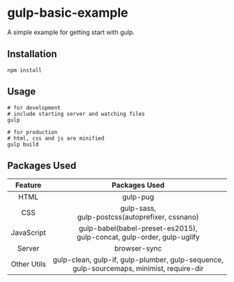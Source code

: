 # gulp-basic-example
A simple example for getting start with gulp.

## Installation
```shell=
npm install
```

## Usage
```shell=
# for development
# include starting server and watching files
gulp

# for production
# html, css and js are minified
gulp build
```

## Packages Used
| Feature | Packages Used |
| :-----: | :-----------: |
| HTML | gulp-pug |
| CSS | gulp-sass,<br>gulp-postcss(autoprefixer, cssnano) |
| JavaScript | gulp-babel(babel-preset-es2015),<br>gulp-concat, gulp-order, gulp-uglify |
| Server | browser-sync |
| Other Utils | gulp-clean, gulp-if, gulp-plumber, gulp-sequence,<br>gulp-sourcemaps, minimist, require-dir |

